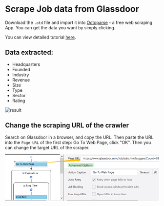 # Scrape Job data from Glassdoor
Download the `.otd` file and import it into [Octoparse](https://www.octoparse.com/) - a free web scraping App. You can get the data you want by simply clicking.

You can view detailed tutorial [here](https://www.octoparse.com/tutorial-7/scrape-job-data-from-glassdoor).

## Data extracted:
 * Headquarters
 * Founded
 * Industry
 * Revenue
 * Size
 * Type
 * Sector
 * Rating

![result](https://www.octoparse.com/media/6325/result.png)

 ## Change the scraping URL of the crawler 
Search on Glassdoor in a browser, and copy the URL. Then paste the URL into the `Page URL` of the first step: Go To Web Page, click "OK". Then you can change the target URL of the scraper.

![Change the URL of crawler.png](https://raw.githubusercontent.com/octoparse/scraping-Glassdoor/master/Change%20Web%20Page%20URL.png)<br><br>

